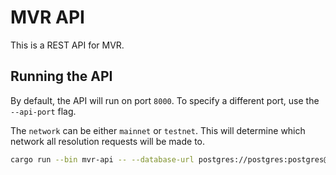 # MVR API

This is a REST API for MVR. 

## Running the API

By default, the API will run on port `8000`. To specify a different port, use the `--api-port` flag. 

The `network` can be either `mainnet` or `testnet`. This will determine which network all resolution requests will be made to.

```bash
cargo run --bin mvr-api -- --database-url postgres://postgres:postgres@localhost:5432/mvr --network mainnet
```


